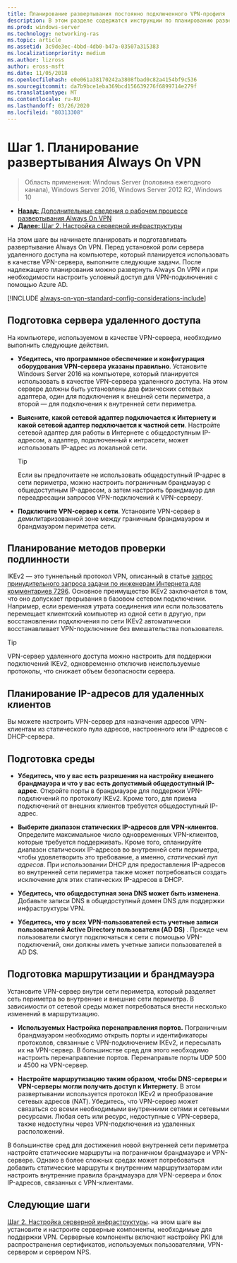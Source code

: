 ```yaml
---
title: Планирование развертывания постоянно подключенного VPN-профиля
description: В этом разделе содержатся инструкции по планированию развертывания Always On VPN в Windows Server 2016.
ms.prod: windows-server
ms.technology: networking-ras
ms.topic: article
ms.assetid: 3c9de3ec-4bbd-4db0-b47a-03507a315383
ms.localizationpriority: medium
ms.author: lizross
author: eross-msft
ms.date: 11/05/2018
ms.openlocfilehash: e0e061a38170242a3808fbad0c82a4154bf9c536
ms.sourcegitcommit: da7b9bce1eba369bcd156639276f6899714e279f
ms.translationtype: MT
ms.contentlocale: ru-RU
ms.lasthandoff: 03/26/2020
ms.locfileid: "80313308"
---
```

# <a name="step-1-plan-the-always-on-vpn-deployment"></a>Шаг 1. Планирование развертывания Always On VPN

>Область применения: Windows Server (половина ежегодного канала), Windows Server 2016, Windows Server 2012 R2, Windows 10

- [**Назад:** Дополнительные сведения о рабочем процессе развертывания Always On VPN](always-on-vpn-deploy-deployment.md)
- [**Далее:** Шаг 2. Настройка серверной инфраструктуры](vpn-deploy-server-infrastructure.md)

На этом шаге вы начинаете планировать и подготавливать развертывание Always On VPN. Перед установкой роли сервера удаленного доступа на компьютере, который планируется использовать в качестве VPN-сервера, выполните следующие задачи. После надлежащего планирования можно развернуть Always On VPN и при необходимости настроить условный доступ для VPN-подключения с помощью Azure AD.

[!INCLUDE [always-on-vpn-standard-config-considerations-include](../../../includes/always-on-vpn-standard-config-considerations-include.md)]

## <a name="prepare-the-remote-access-server"></a>Подготовка сервера удаленного доступа

На компьютере, используемом в качестве VPN-сервера, необходимо выполнить следующие действия.

- **Убедитесь, что программное обеспечение и конфигурация оборудования VPN-сервера указаны правильно**. Установите Windows Server 2016 на компьютере, который планируется использовать в качестве VPN-сервера удаленного доступа. На этом сервере должны быть установлены два физических сетевых адаптера, один для подключения к внешней сети периметра, а второй — для подключения к внутренней сети периметра.

- **Выясните, какой сетевой адаптер подключается к Интернету и какой сетевой адаптер подключается к частной сети**. Настройте сетевой адаптер для работы в Интернете с общедоступным IP-адресом, а адаптер, подключенный к интрасети, может использовать IP-адрес из локальной сети.

    >[!TIP]
    >Если вы предпочитаете не использовать общедоступный IP-адрес в сети периметра, можно настроить пограничным брандмауэр с общедоступным IP-адресом, а затем настроить брандмауэр для переадресации запросов VPN-подключений к VPN-серверу.

- **Подключите VPN-сервер к сети**. Установите VPN-сервер в демилитаризованной зоне между граничным брандмауэром и брандмауэром периметра сети.

## <a name="plan-authentication-methods"></a>Планирование методов проверки подлинности

IKEv2 — это туннельный протокол VPN, описанный в статье [запрос принудительного запроса задачи по инженерам Интернета для комментариев 7296](https://datatracker.ietf.org/doc/rfc7296/). Основное преимущество IKEv2 заключается в том, что оно допускает прерывания в базовом сетевом подключении. Например, если временная утрата соединения или если пользователь перемещает клиентский компьютер из одной сети в другую, при восстановлении подключения по сети IKEv2 автоматически восстанавливает VPN-подключение без вмешательства пользователя.

>[!TIP]
>VPN-сервер удаленного доступа можно настроить для поддержки подключений IKEv2, одновременно отключив неиспользуемые протоколы, что снижает объем безопасности сервера. 

## <a name="plan-ip-addresses-for-remote-clients"></a>Планирование IP-адресов для удаленных клиентов

Вы можете настроить VPN-сервер для назначения адресов VPN-клиентам из статического пула адресов, настроенного или IP-адресов с DHCP-сервера. 

## <a name="prepare-the-environment"></a>Подготовка среды

- **Убедитесь, что у вас есть разрешения на настройку внешнего брандмауэра и что у вас есть допустимый общедоступный IP-адрес**. Откройте порты в брандмауэре для поддержки VPN-подключений по протоколу IKEv2. Кроме того, для приема подключений от внешних клиентов требуется общедоступный IP-адрес.

- **Выберите диапазон статических IP-адресов для VPN-клиентов**. Определите максимальное число одновременных VPN-клиентов, которые требуется поддерживать. Кроме того, спланируйте диапазон статических IP-адресов во внутренней сети периметра, чтобы удовлетворить это требование, а именно, *статический пул адресов*. При использовании DHCP для предоставления IP-адресов во внутренней сети периметра также может потребоваться создать исключение для этих статических IP-адресов в DHCP.

- **Убедитесь, что общедоступная зона DNS может быть изменена**. Добавьте записи DNS в общедоступный домен DNS для поддержки инфраструктуры VPN. 

- **Убедитесь, что у всех VPN-пользователей есть учетные записи пользователей Active Directory пользователя (AD DS)** . Прежде чем пользователи смогут подключаться к сети с помощью VPN-подключений, они должны иметь учетные записи пользователей в AD DS.

## <a name="prepare-routing-and-firewall"></a>Подготовка маршрутизации и брандмауэра 

Установите VPN-сервер внутри сети периметра, который разделяет сеть периметра во внутренние и внешние сети периметра. В зависимости от сетевой среды может потребоваться внести несколько изменений в маршрутизацию.

- **Используемых Настройка перенаправления портов.** Пограничным брандмауэром необходимо открыть порты и идентификаторы протоколов, связанные с VPN-подключением IKEv2, и пересылать их на VPN-сервер. В большинстве сред для этого необходимо настроить перенаправление портов. Перенаправьте порты UDP 500 и 4500 на VPN-сервер.

- **Настройте маршрутизацию таким образом, чтобы DNS-серверы и VPN-серверы могли получить доступ к Интернету**. В этом развертывании используется протокол IKEv2 и преобразование сетевых адресов (NAT). Убедитесь, что VPN-сервер может связаться со всеми необходимыми внутренними сетями и сетевыми ресурсами. Любая сеть или ресурс, недоступные с VPN-сервера, также недоступны через VPN-подключения из удаленных расположений.

В большинстве сред для достижения новой внутренней сети периметра настройте статические маршруты на пограничном брандмауэре и VPN-сервере. Однако в более сложных средах может потребоваться добавить статические маршруты к внутренним маршрутизаторам или настроить внутренние правила брандмауэра для VPN-сервера и блок IP-адресов, связанных с VPN-клиентами.

## <a name="next-steps"></a>Следующие шаги

[Шаг 2. Настройка серверной инфраструктуры](vpn-deploy-server-infrastructure.md). на этом шаге вы установите и настроите серверные компоненты, необходимые для поддержки VPN. Серверные компоненты включают настройку PKI для распространения сертификатов, используемых пользователями, VPN-сервером и сервером NPS.